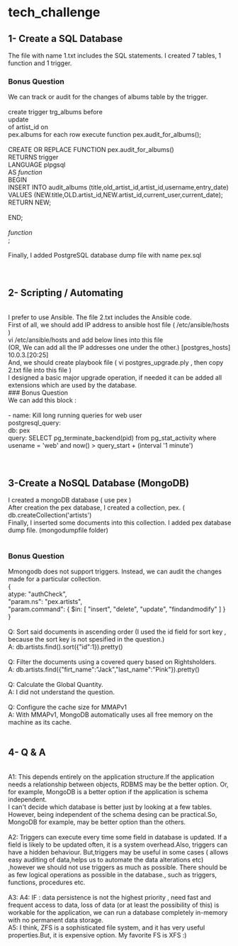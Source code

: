 # tech_challenge

## 1- Create a SQL Database  <br />
The file with name 1.txt includes the SQL statements. I created 7 tables, 1 function and 1 trigger. <br />
### Bonus Question<br />
We can track or audit for the changes of albums table by the trigger. <br />
<br />
create trigger trg_albums before<br />
update<br />
    of artist_id on<br />
    pex.albums for each row execute function pex.audit_for_albums();<br />
<br />
CREATE OR REPLACE FUNCTION pex.audit_for_albums()<br />
 RETURNS trigger<br />
 LANGUAGE plpgsql<br />
AS $function$<br />
BEGIN<br />
INSERT INTO audit_albums (title,old_artist_id,artist_id,username,entry_date) VALUES (NEW.title,OLD.artist_id,NEW.artist_id,current_user,current_date);<br />
RETURN NEW;<br />
<br />
END;<br />
<br />
$function$<br />
;<br />
<br />
Finally, I added PostgreSQL database dump file with name pex.sql <br />
<br />
<br />
## 2- Scripting / Automating <br />
<br />
I prefer to use Ansible. The file 2.txt includes the Ansible code. <br />
First of all, we should add IP address to ansible host file ( /etc/ansible/hosts ) <br />
vi /etc/ansible/hosts and add below lines into this file<br /> (OR, We can add all the IP addresses one under the other.)
[postgres_hosts]<br />
10.0.3.[20:25] <br />
And, we should create playbook file ( vi postgres_upgrade.ply , then copy 2.txt file into this file ) <br />
I designed a basic major upgrade operation, if needed it can be added all extensions which are used by the database. <br />
### Bonus Question<br /> 
We can add this block : <br />
<br />
  - name: Kill long running queries for web user<br />
	  postgresql_query:<br />
    db: pex<br />
    query: SELECT pg_terminate_backend(pid) from pg_stat_activity where usename = 'web' and now() > query_start  + (interval '1 minute')<br />
    <br />
    <br />

## 3-Create a NoSQL Database (MongoDB)<br />

I created a mongoDB database ( use pex ) <br />
After creation the pex database, I created a collection, pex. ( db.createCollection('artists')<br />
Finally, I inserted some documents into this collection. I added pex database dump file. (mongodumpfile folder) <br />
<br />
### Bonus Question<br />
Mmongodb does not support triggers. Instead, we can audit the changes made for a particular collection.<br />
{<br />
    atype: "authCheck",<br />
    "param.ns": "pex.artists",<br />
    "param.command": { $in: [ "insert", "delete", "update", "findandmodify" ] }<br />
}<br />
<br />
Q: Sort said documents in ascending order (I used the id field for sort key , because the sort key is not spesified in the question.)<br />
A: db.artists.find().sort({"id":1}).pretty()<br />
<br />
Q: Filter the documents using a covered query based on Rightsholders.<br />
A:  db.artists.find({"firt_name":"Jack","last_name":"Pink"}).pretty() <br />
<br />
Q: Calculate the Global Quantity.<br />
A: I did not understand the question.<br />
<br />
Q: Configure the cache size for MMAPv1 <br />
A: With MMAPv1, MongoDB automatically uses all free memory on the machine as its cache. <br />
<br />
## 4- Q & A<br />
<br />
A1: This depends entirely on the application structure.If the application needs a relationship between objects, RDBMS may be the better option. Or, for example, MongoDB is a better option if the application is schema independent.<br />
I can't decide which database is better just by looking at a few tables. However, being independent of the schema desing can be practical.So, MongoDB for example, may be better option than the others.<br />
<br />
A2: Triggers can execute every time some field in database is updated. If a field is likely to be updated often, it is a system overhead.Also, triggers can have a hidden behaviour.
But,triggers may be useful in some cases ( allows easy auditing of data,helps us to automate the data alterations etc) ,however we should not use triggers as much as possible. There should be as few logical operations as possible in the database., such as triggers, functions, procedures etc.<br />
<br />
A3: 
A4: IF : data persistence is not the highest priority , need fast and frequent access to data, loss of data (or at least the possibility of this) is workable for the application, we can run a database completely in-memory with no permanent data storage.<br />
A5: I think, ZFS is a sophisticated file system, and it has very useful properties.But, it is expensive option. My favorite FS is XFS :)


